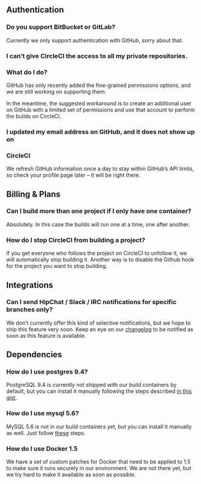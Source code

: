 <!--

title: Frequently Asked Questions
short_title: FAQ
last_updated: February 23, 2015

-->

## Authentication

### Do you support BitBucket or GitLab?
Currently we only support authentication with GitHub, sorry about that.

### I can’t give CircleCI the access to all my private repositories.
### What do I do?
GitHub has only recently added the fine-grained permissions options, and
we are still working on supporting them.

In the meantime, the suggested workaround is to create an additional
user on GitHub with a limited set of permissions and use that account to
perform the builds on CircleCI.

### I updated my email address on GitHub, and it does not show up on
### CircleCI
We refresh GitHub information once a day to stay within GitHub’s API
limits, so check your profile page later – it will be right there.

## Billing & Plans

### Can I build more than one project if I only have one container?
Absolutely. In this case the builds will run one at a time, one after
another.

### How do I stop CircleCI from building a project?
If you get everyone who follows the project on CircleCI to unfollow it, we
will automatically stop building it. Another way is to disable the
Github hook for the project you want to stop building.

## Integrations

### Can I send HipChat / Slack / IRC notifications for specific branches only?
We don’t currently offer this kind of selective notifications, but we
hope to ship this feature very soon. Keep an eye on our
[changelog](https://circleci.com/changelog) to be notified as soon as
this feature is available.

## Dependencies
### How do I use postgres 9.4?
PostgreSQL 9.4 is currently not shipped with our build containers by
default, but you can install it manually following the steps described
[in this gist](https://gist.github.com/alex88/f5ddd968256bae2c00ec).

### How do I use mysql 5.6?
MySQL 5.6 is not in our build containers yet, but you can install it
manually as well. Just follow
[these](https://circleci.com/docs/installing-custom-software#installing-via-circle-yml)
steps.

### How do I use Docker 1.5
We have a set of custom patches for Docker that need to be applied to
1.5 to make sure it runs securely in our environment. We are not there
yet, but we try hard to make it available as soon as possible.
